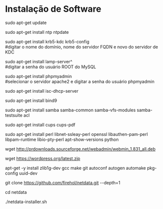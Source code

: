 <h1>Instalação de Software</h1>

sudo apt-get update

sudo apt-get install ntp ntpdate

sudo apt-get install krb5-kdc krb5-config<br>
#digitar o nome do domínio, nome do servidor FQDN e novo do servidor de KDC<br>

sudo apt-get install lamp-server^<br>
#digitar a senha do usuário ROOT do MySQL<br>

sudo apt-get install phpmyadmin<br>
#selecionar o servidor apache2 e digitar a senha do usuário phpmyadmin<br>
<?php phpinfo(); ?>

sudo apt-get install isc-dhcp-server

sudo apt-get install bind9

sudo apt-get install samba samba-common samba-vfs-modules samba-testsuite acl

sudo apt-get install cups cups-pdf

sudo apt-get install perl libnet-ssleay-perl openssl libauthen-pam-perl libpam-runtime libio-pty-perl apt-show-versions python

wget http://prdownloads.sourceforge.net/webadmin/webmin_1.831_all.deb

wget https://wordpress.org/latest.zip

apt-get -y install zlib1g-dev gcc make git autoconf autogen automake pkg-config uuid-dev

git clone https://github.com/firehol/netdata.git --depth=1

cd netdata

./netdata-installer.sh
